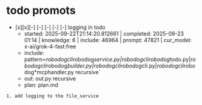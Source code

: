 

# todo  promots
- [x][x][-] [-] [-] [-] [-] logging in todo
  - started: 2025-09-22T21:14:20.812661 | completed: 2025-09-23 01:14 | knowledge: 6 | include: 46964 | prompt: 47821 | cur_model: x-ai/grok-4-fast:free
  - include: pattern=*robodogcli*robodog*service.py|*robodogcli*robodog*todo.py|*robodogcli*robodog*builder.py|*robodogcli*robodog*cli.py|*robodogcli*robodog*mcphandler.py    recursive`
  - out: out.py recursive
  - plan: plan.md
```knowledge
1. add logging to the file_service

```